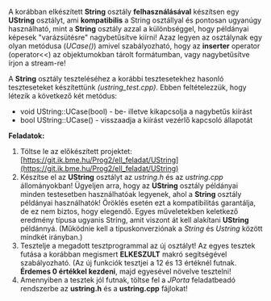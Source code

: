 A korábban elkészített **String** osztály **felhasználásával** készítsen egy **UString** osztályt, ami **kompatibilis** a String osztállyal és pontosan ugyanúgy használható, mint a **String** osztály azzal a különbséggel, hogy példányai képesek "varázsütésre" nagybetűsítve kiírni! Azaz legyen az osztálynak egy olyan metódusa (*UCase()*) amivel szabályozható, hogy az **inserter** operator (operator<<) az objektumokban tárolt formátumban, vagy nagybetűsítve írjon a stream-re!

A **String** osztály teszteléséhez a korábbi tesztesetekhez hasonló teszteseteket készítettünk *(ustring_test.cpp)*. Ebben feltételezzük, hogy létezik a következő két metódus:

*  void UString::UCase(bool) - be- illetve kikapcsolja a nagybetűs kiírást 
*  bool UString::UCase() - visszaadja a kiírást vezérlő kapcsoló állapotát

**Feladatok:**

1. Töltse le az előkészített projektet:
[https://git.ik.bme.hu/Prog2/ell_feladat/UString](https://git.ik.bme.hu/Prog2/ell_feladat/UString)
2. Készítse el az **UString** osztályt az *ustring.h* és az *ustring.cpp* állományokban! 
Ügyeljen arra, hogy az **UString** osztály példányai minden testesetben használhatóak legyenek, ahol a **String** osztály példányai használhatók! Öröklés esetén ezt a kompatibilitás garantálja, de ez nem biztos, hogy elegendő. Egyes műveletekben keletkező eredmény típusa ugyanis String, amit viszont át kell alakítani **UString** példánnyá. (Működnie kell a típuskonverziónak a *String* és *Ustring* között mindkét irányban.)
3. Tesztelje a megadott tesztprogrammal az új osztályt! Az egyes tesztek futása a korábban megismert **ELKESZULT** makró segítségével szabályozható. (Az új funkciók tesztjei a 12 és 13 értéknél futnak. **Érdemes 0 értékkel kezdeni**, majd egyesével növelve tesztelni!  
4. Amennyiben a tesztek jól futnak, töltse fel a *JPorta* feladatbeadó rendszerbe az **ustring.h** és a **ustring.cpp** fájlokat!
